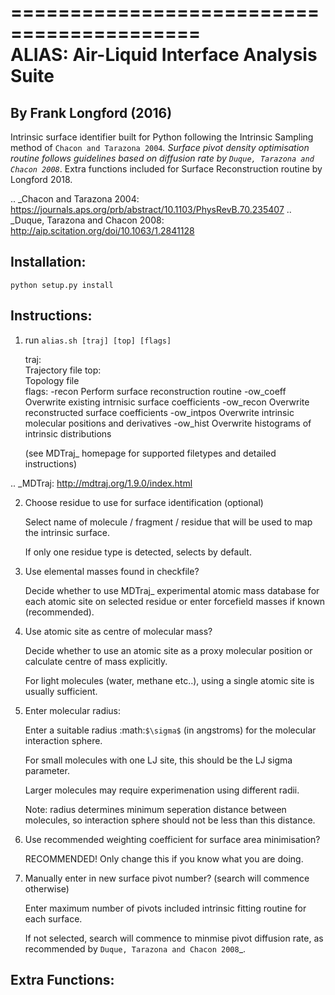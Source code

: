 ==========================================	
ALIAS: Air-Liquid Interface Analysis Suite
==========================================

By Frank Longford (2016)
----------------------

Intrinsic surface identifier built for Python following the Intrinsic Sampling method of `Chacon and Tarazona 2004`_.
Surface pivot density optimisation routine follows guidelines based on diffusion rate by `Duque, Tarazona and Chacon 2008`_.
Extra functions included for Surface Reconstruction routine by Longford 2018.

.. _Chacon and Tarazona 2004: https://journals.aps.org/prb/abstract/10.1103/PhysRevB.70.235407
.. _Duque, Tarazona and Chacon 2008: http://aip.scitation.org/doi/10.1063/1.2841128


Installation:
-------------

`python setup.py install`


Instructions:
-------------

1) run `alias.sh [traj] [top] [flags]`

	traj: 	
		Trajectory file
	top:	
		Topology file  
	flags:
		-recon      Perform surface reconstruction routine
		-ow_coeff   Overwrite existing intrnisic surface coefficients
		-ow_recon   Overwrite reconstructed surface coefficients
		-ow_intpos  Overwrite intrinsic molecular positions and derivatives
		-ow_hist    Overwrite histograms of intrinsic distributions
		
	(see MDTraj_ homepage for supported filetypes and detailed instructions)

.. _MDTraj: http://mdtraj.org/1.9.0/index.html

2) Choose residue to use for surface identification (optional)

	Select name of molecule / fragment / residue that will be used to map the intrinsic surface.

	If only one residue type is detected, selects by default.

3) Use elemental masses found in checkfile?

	Decide whether to use MDTraj_ experimental atomic mass database for each atomic site on selected residue or enter forcefield masses if known (recommended).

4) Use atomic site as centre of molecular mass?

	Decide whether to use an atomic site as a proxy molecular position or calculate centre of mass explicitly.

	For light molecules (water, methane etc..), using a single atomic site is usually sufficient.

5) Enter molecular radius:

	Enter a suitable radius :math:`$\sigma$` (in angstroms) for the molecular interaction sphere.

	For small molecules with one LJ site, this should be the LJ sigma parameter.

	Larger molecules may require experimenation using different radii. 

	Note: radius determines minimum seperation distance between molecules, so interaction sphere should not be less than this distance.

6) Use recommended weighting coefficient for surface area minimisation?

	RECOMMENDED! Only change this if you know what you are doing.

7) Manually enter in new surface pivot number? (search will commence otherwise)

	Enter maximum number of pivots included intrinsic fitting routine for each surface. 

	If not selected, search will commence to minmise pivot diffusion rate, as recommended by `Duque, Tarazona and Chacon 2008`_.


Extra Functions:
----------------




